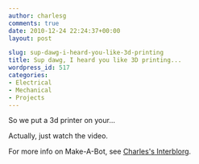 ```yaml
---
author: charlesg
comments: true
date: 2010-12-24 22:24:37+00:00
layout: post

slug: sup-dawg-i-heard-you-like-3d-printing
title: Sup dawg, I heard you like 3D printing...
wordpress_id: 517
categories:
- Electrical
- Mechanical
- Projects
---
```


So we put a 3d printer on your...

Actually, just watch the video.







For more info on Make-A-Bot, see [Charles's Interblorg](http://www.etotheipiplusone.net/?page_id=1114).
